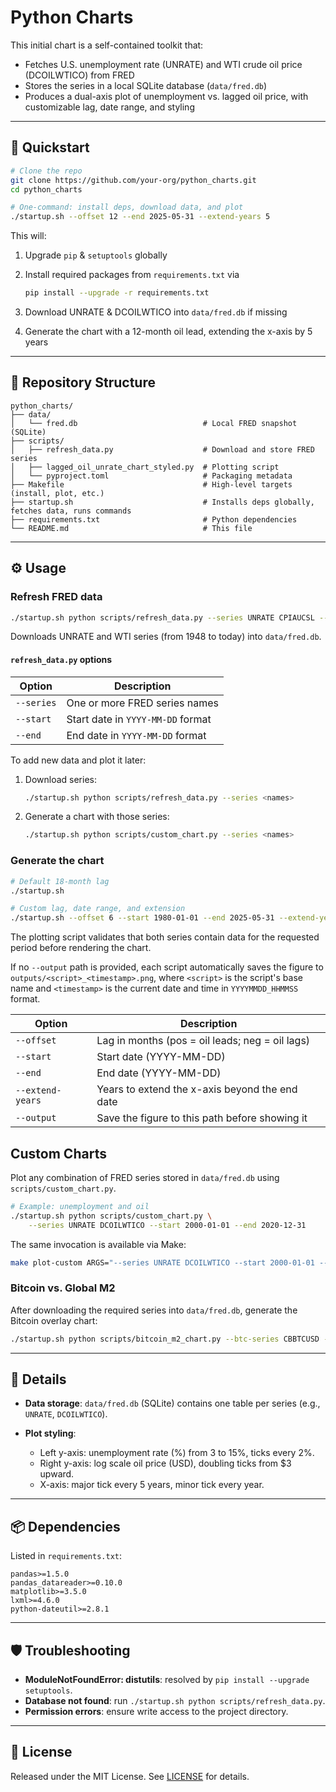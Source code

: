 # Python Charts

This initial chart is a self-contained toolkit that:

* Fetches U.S. unemployment rate (UNRATE) and WTI crude oil price (DCOILWTICO) from FRED  
* Stores the series in a local SQLite database (`data/fred.db`)  
* Produces a dual-axis plot of unemployment vs. lagged oil price, with customizable lag, date range, and styling  

---

## 🚀 Quickstart

```bash
# Clone the repo
git clone https://github.com/your-org/python_charts.git
cd python_charts

# One-command: install deps, download data, and plot
./startup.sh --offset 12 --end 2025-05-31 --extend-years 5
````

This will:

1. Upgrade `pip` & `setuptools` globally
2. Install required packages from `requirements.txt` via

   ```bash
   pip install --upgrade -r requirements.txt
   ```
3. Download UNRATE & DCOILWTICO into `data/fred.db` if missing
4. Generate the chart with a 12-month oil lead, extending the x-axis by 5 years

---

## 📁 Repository Structure

```
python_charts/
├── data/
│   └── fred.db                            # Local FRED snapshot (SQLite)
├── scripts/
│   ├── refresh_data.py                    # Download and store FRED series
│   ├── lagged_oil_unrate_chart_styled.py  # Plotting script
│   └── pyproject.toml                     # Packaging metadata
├── Makefile                               # High-level targets (install, plot, etc.)
├── startup.sh                             # Installs deps globally, fetches data, runs commands
├── requirements.txt                       # Python dependencies
└── README.md                              # This file
```

---

## ⚙️ Usage

### Refresh FRED data

```bash
./startup.sh python scripts/refresh_data.py --series UNRATE CPIAUCSL --start 1960-01-01 --output outputs/chart.png
```

Downloads UNRATE and WTI series (from 1948 to today) into `data/fred.db`.

#### `refresh_data.py` options

| Option     | Description                         |
| ---------- | ----------------------------------- |
| `--series` | One or more FRED series names       |
| `--start`  | Start date in `YYYY-MM-DD` format   |
| `--end`    | End date in `YYYY-MM-DD` format     |

To add new data and plot it later:

1. Download series:

   ```bash
   ./startup.sh python scripts/refresh_data.py --series <names>
   ```

2. Generate a chart with those series:

   ```bash
   ./startup.sh python scripts/custom_chart.py --series <names>
   ```

### Generate the chart

```bash
# Default 18-month lag
./startup.sh

# Custom lag, date range, and extension
./startup.sh --offset 6 --start 1980-01-01 --end 2025-05-31 --extend-years 2
```

The plotting script validates that both series contain data for the
requested period before rendering the chart.

If no `--output` path is provided, each script automatically saves the figure to
`outputs/<script>_<timestamp>.png`, where `<script>` is the script's base name
and `<timestamp>` is the current date and time in `YYYYMMDD_HHMMSS` format.

| Option           | Description                                     |
| ---------------- | ----------------------------------------------- |
| `--offset`       | Lag in months (pos = oil leads; neg = oil lags) |
| `--start`        | Start date (YYYY-MM-DD)                         |
| `--end`          | End date (YYYY-MM-DD)                           |
| `--extend-years` | Years to extend the x-axis beyond the end date  |
| `--output`       | Save the figure to this path before showing it  |

## Custom Charts

Plot any combination of FRED series stored in `data/fred.db` using
`scripts/custom_chart.py`.

```bash
# Example: unemployment and oil
./startup.sh python scripts/custom_chart.py \
    --series UNRATE DCOILWTICO --start 2000-01-01 --end 2020-12-31
```

The same invocation is available via Make:

```bash
make plot-custom ARGS="--series UNRATE DCOILWTICO --start 2000-01-01 --end 2020-12-31"
```
### Bitcoin vs. Global M2

After downloading the required series into `data/fred.db`, generate the Bitcoin overlay chart:

```bash
./startup.sh python scripts/bitcoin_m2_chart.py --btc-series CBBTCUSD --m2-series GLOBAL_M2 --output outputs/chart.png
```


---

## 📝 Details

* **Data storage**: `data/fred.db` (SQLite) contains one table per series (e.g., `UNRATE`, `DCOILWTICO`).
* **Plot styling**:

  * Left y-axis: unemployment rate (%) from 3 to 15%, ticks every 2%.
  * Right y-axis: log scale oil price (USD), doubling ticks from \$3 upward.
  * X-axis: major tick every 5 years, minor tick every year.

---

## 📦 Dependencies

Listed in `requirements.txt`:

```text
pandas>=1.5.0
pandas_datareader>=0.10.0
matplotlib>=3.5.0
lxml>=4.6.0
python-dateutil>=2.8.1
```

---

## 🛡️ Troubleshooting

* **ModuleNotFoundError: distutils**: resolved by `pip install --upgrade setuptools`.
* **Database not found**: run `./startup.sh python scripts/refresh_data.py`.
* **Permission errors**: ensure write access to the project directory.

---

## 📄 License

Released under the MIT License. See [LICENSE](LICENSE) for details.

